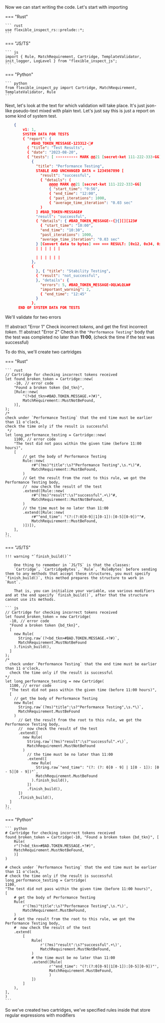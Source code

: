 Now we can start writing the code. Let's start with importing

=== "Rust"

    ``` rust
    use flexible_inspect_rs::prelude::*;
    ```

=== "JS/TS"

    ``` js
    import { Rule, MatchRequirement, Cartridge, TemplateValidator, init_logger, LogLevel } from "flexible_inspect_js";
    ```

=== "Python"

    ``` python
    from flexible_inspect_py import Cartridge, MatchRequirement, TemplateValidator, Rule
    ```

Next, let's look at the text for which validation will take place. It's just json-like pseudo-text mixed with plain text. Let's just say this is just a report on some kind of system test.

``` json
    { 
        v1: 1,
        SYSTEM DATA FOR TESTS
        { "report": {
            #BAD_TOKEN_MESSAGE-123312-🎃#
          { "title": "Test Results",
          { "date": "2023-08-20",
          { "tests": [ ---------- MARK @@21 [secret-ket 111-222-333-GG]
            {
              "title": "Performance Testing",
              STABLE AND UNCHANGED DATA = 1234567890 [
                "result": "successful", 
                { "details": (
                    @@@@ MARK @@21 [secret-ket 111-222-333-GG]
                    { "start_time": "9:56",
                    { "end_time": "12:00",
                    { "past_iterations": 1000,
                    { "average_time_iteration": "0.03 sec"
                )
              ] #BAD_TOKEN-MESSAGE#
              "result": "successful", 
              { "details": { #BAD_TOKEN_MESSAGE--{}{][][123#
                { "start_time": "10:00",
                "end_time": "10:30",
                "past_iterations": 1000,
                "average_time_iteration": "0.03 sec"
              } [Convert data to bytes] === === RESULT: [0x12, 0x34, 0x56, 0x78]
              | | | | | |

              | | | | | |
            },
            {
              }, { "title": "Stability Testing",
              { "result": "not_successful",
              }, "details": {
                "errors": 5, #BAD_TOKEN_MESSAGE-OQLWLQLW#
                "important_warning": 2,
                { "end_time": "12:45"
              }
            },
      END OF SYSTEM DATA FOR TESTS
```

We'll validate for two errors

!!! abstract "Error 1"
    Check incorrect *tokens*, and get the first incorrect *token*.
!!! abstract "Error 2"
    Check in the `"Performance Testing"` body that the test was completed no later than **11:00**, (check the time if the test was successful)

To do this, we'll create two cartridges

=== "Rust"

    ``` rust
    // Cartridge for checking incorrect tokens received
    let found_broken_token = Cartridge::new(
        -10, // error code
        "Found a broken token {bd_tkn}",
        [Rule::new(
            "(?<bd_tkn>#BAD.TOKEN.MESSAGE.+?#)",
            MatchRequirement::MustNotBeFound,
        )],
    );
    /*
    check under `Performance Testing` that the end time must be earlier than 11 o'clock,
    check the time only if the result is successful
     */
    let long_performance_testing = Cartridge::new(
        1100, // error code
        "The test did not pass within the given time (before 11:00 hours)",
        [
            // get the body of Performance Testing
            Rule::new(
                r#"(?ms)"title":\s?"Performance Testing",\s.*\)"#,
                MatchRequirement::MustBeFound,
            )
            // Get the result from the root to this rule, we got the Performance Testing body,
            //  now check the result of the test
            .extend([Rule::new(
                r#"(?ms)"result":\s?"successful".+\)"#,
                MatchRequirement::MustNotBeFound,
            )
            // the time must be no later than 11:00
            .extend([Rule::new(
                r#""end_time": "(?:(?:0[0-9]|1[0-1]):[0-5][0-9])""#,
                MatchRequirement::MustBeFound,
            )])]),
        ],
    );
    ```

=== "JS/TS"

    !!! warning "`finish_build()`"

        One thing to remember in `JS/TS` is that the classes:
        `Cartridge`, `CartridgeBytes`, `Rule`, `RuleBytes` before sending them to any methods that accept these structures, you must specify `finish_build()`, this method prepares the structure to work in `Rust`.

        That is, you can initialize your variable, use various modifiers and at the end specify `finish_build()`, after that the structure cannot use its methods.

    ``` js
    // Cartridge for checking incorrect tokens received
    let found_broken_token = new Cartridge(
      -10, // error code
      "Found a broken token {bd_tkn}",
      [
        new Rule(
          String.raw`(?<bd_tkn>#BAD.TOKEN.MESSAGE.+?#)`,
          MatchRequirement.MustNotBeFound
        ).finish_build(),
      ]
    );
    /*
      check under `Performance Testing` that the end time must be earlier than 11 o'clock,
      check the time only if the result is successful
    */
    let long_performance_testing = new Cartridge(
      1100, // error code
      "The test did not pass within the given time (before 11:00 hours)",
      [
        // get the body of Performance Testing
        new Rule(
          String.raw`(?ms)"title":\s?"Performance Testing",\s.*\)`,
          MatchRequirement.MustBeFound
        )
          // Get the result from the root to this rule, we got the Performance Testing body,
          //  now check the result of the test
          .extend([
            new Rule(
              String.raw`(?ms)"result":\s?"successful".+\)`,
              MatchRequirement.MustNotBeFound
            )
              // the time must be no later than 11:00
              .extend([
                new Rule(
                  String.raw`"end_time": "(?: (?: 0[0 - 9] | 1[0 - 1]): [0 - 5][0 - 9])"`,
                  MatchRequirement.MustBeFound
                ).finish_build(),
              ])
              .finish_build(),
          ])
          .finish_build(),
      ]
    );
    ```

=== "Python"

    ``` python
    # Cartridge for checking incorrect tokens received
    found_broken_token = Cartridge(-10, "Found a broken token {bd_tkn}", [
        Rule(
        r"(?<bd_tkn>#BAD.TOKEN.MESSAGE.+?#)",
        MatchRequirement.MustNotBeFound,
        )]
    )

    # check under `Performance Testing` that the end time must be earlier than 11 o'clock,
    # check the time only if the result is successful
    long_performance_testing = Cartridge(
    1100,
    "The test did not pass within the given time (before 11:00 hours)",
    [
        # get the body of Performance Testing
        Rule(
            r'(?ms)"title":\s?"Performance Testing",\s.*\)',
            MatchRequirement.MustBeFound,
        )
        # Get the result from the root to this rule, we got the Performance Testing body,
        #  now check the result of the test
        .extend(
            [
                Rule(
                    r'(?ms)"result":\s?"successful".+\)',
                    MatchRequirement.MustNotBeFound,
                )
                # the time must be no later than 11:00
                .extend([Rule(
                        r'"end_time": "(?:(?:0[0-9]|1[0-1]):[0-5][0-9])"',
                        MatchRequirement.MustBeFound,
                        )
                ])
            ]
        ),
    ],
    )
    ```
So we've created two cartridges, we've specified rules inside that store regular expressions with modifiers